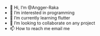 - 👋 Hi, I’m @Angger-Raka
- 👀 I’m interested in programming
- 🌱 I’m currently learning flutter
- 💞️ I’m looking to collaborate on any project
- 📫 How to reach me email me

<!---
Angger-Raka/Angger-Raka is a ✨ special ✨ repository because its `README.md` (this file) appears on your GitHub profile.
You can click the Preview link to take a look at your changes.
--->
